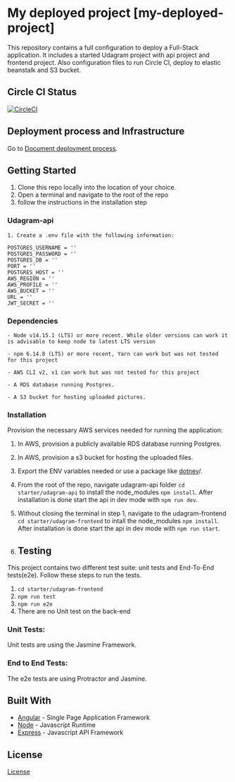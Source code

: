 # My deployed project [my-deployed-project]

This repository contains a full configuration to deploy a Full-Stack application. It includes a started Udagram project with api project and frontend project. Also configuration files to run Circle CI, deploy to elastic beanstalk and S3 bucket.


## Circle CI Status

[![CircleCI](https://circleci.com/gh/monica-valverde-jimenez/my-deployed-project/tree/master.svg?style=svg)](https://circleci.com/gh/monica-valverde-jimenez/my-deployed-project/tree/master)


## Deployment process and Infrastructure

Go to [Document deployment process](/docs/Process.md).

## Getting Started

1. Clone this repo locally into the location of your choice.
2. Open a terminal and navigate to the root of the repo
3. follow the instructions in the installation step

### Udagram-api
    1. Create a .env file with the following information:

```
POSTGRES_USERNAME = ''
POSTGRES_PASSWORD = ''
POSTGRES_DB = ''
PORT = ''
POSTGRES_HOST = ''
AWS_REGION = ''
AWS_PROFILE = ''
AWS_BUCKET = ''
URL = ''
JWT_SECRET = ''

```

### Dependencies

```
- Node v14.15.1 (LTS) or more recent. While older versions can work it is advisable to keep node to latest LTS version

- npm 6.14.8 (LTS) or more recent, Yarn can work but was not tested for this project

- AWS CLI v2, v1 can work but was not tested for this project

- A RDS database running Postgres.

- A S3 bucket for hosting uploaded pictures.

```

### Installation

Provision the necessary AWS services needed for running the application:

1. In AWS, provision a publicly available RDS database running Postgres. <Place holder for link to classroom article>
2. In AWS, provision a s3 bucket for hosting the uploaded files. <Place holder for tlink to classroom article>
3. Export the ENV variables needed or use a package like [dotnev](https://www.npmjs.com/package/dotenv)/.
4. From the root of the repo, navigate udagram-api folder `cd starter/udagram-api` to install the node_modules `npm install`. After installation is done start the api in dev mode with `npm run dev`.
5. Without closing the terminal in step 1, navigate to the udagram-frontend `cd starter/udagram-frontend` to intall the node_modules `npm install`. After installation is done start the api in dev mode with `npm run start`.

6. ## Testing

This project contains two different test suite: unit tests and End-To-End tests(e2e). Follow these steps to run the tests.

1. `cd starter/udagram-frontend`
2. `npm run test`
3. `npm run e2e`
4. There are no Unit test on the back-end

### Unit Tests:

Unit tests are using the Jasmine Framework.

### End to End Tests:

The e2e tests are using Protractor and Jasmine.

## Built With

- [Angular](https://angular.io/) - Single Page Application Framework
- [Node](https://nodejs.org) - Javascript Runtime
- [Express](https://expressjs.com/) - Javascript API Framework

## License

[License](LICENSE.txt)
